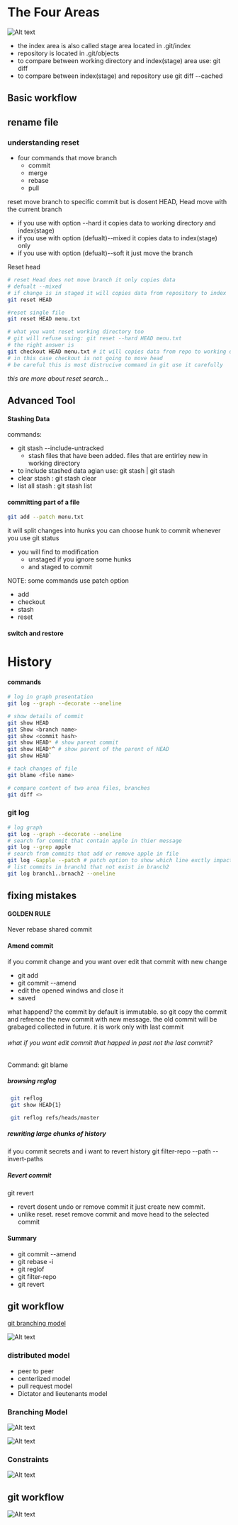 # The Four Areas
![Alt text](./images/image.png)

- the index area is also called stage area located in .git/index
- repository is located in .git/objects
- to compare between working directory and index(stage) area use: git diff
- to compare between index(stage) and repository use git diff --cached

## Basic workflow
## rename file
### understanding reset
* four commands that move branch
    - commit
    - merge
    - rebase
    - pull
  
reset move branch to specific commit but is dosent HEAD, Head move with the current branch
- if you use with option --hard it copies data to working directory and index(stage)
- if you use with option (defualt)--mixed it copies data to index(stage) only
- if you use with option (defualt)--soft it just move the branch

Reset head
``` bash
# reset Head does not move branch it only copies data 
# defualt --mixed
# if change is in staged it will copies data from repository to index 
git reset HEAD

#reset single file
git reset HEAD menu.txt

# what you want reset working directory too
# git will refuse using: git reset --hard HEAD menu.txt
# the right answer is
git checkout HEAD menu.txt # it will copies data from repo to working directory and index
# in this case checkout is not going to move head
# be careful this is most distrucive command in git use it carefully
```

*this are more about reset search...*

## Advanced Tool
#### Stashing Data
commands:
- git stash --include-untracked
  - stash files that have been added. files that are entirley new in working directory
- to include stashed data agian use: git stash | git stash <stashid>
- clear stash : git stash clear
- list all stash : git stash list
  
#### committing part of a file
```bash
git add --patch menu.txt
```
it will split changes into hunks you can choose hunk to commit
whenever you use git status
- you will find to modification 
  - unstaged if you ignore some hunks
  - and staged to commit

NOTE:
some commands use patch option
- add
- checkout
- stash
- reset

#### switch and restore

# History 
#### commands
```bash
# log in graph presentation
git log --graph --decorate --oneline

# show details of commit
git show HEAD
git Show <branch name>
git show <commit hash>
git show HEAD* # show parent commit
git show HEAD*^ # show parent of the parent of HEAD
git show HEAD`

# tack changes of file
git blame <file name>

# compare content of two area files, branches
git diff <>
```

### git log
```bash
# log graph
git log --graph --decorate --oneline
# search for commit that contain apple in thier message
git log --grep apple
# search from commits that add or remove apple in file
git log -Gapple --patch # patch option to show which line exctly impacted
# list commits in branch1 that not exist in branch2
git log branch1..brnach2 --oneline
```
## fixing mistakes
#### GOLDEN RULE
>
Never rebase shared commit
>

#### Amend commit
if you commit change and you want over edit that commit with new change
- git add <file>
- git commit --amend
- edit the opened windws and close it
- saved

what happend?
the commit by default is immutable. so git copy the commit and refrence the new commit with new message. the old commit will be grabaged collected in future.
it is work only with last commit

###### what if you want edit commit that happed in past not the last commit?
Command: git blame <file name>
  
##### browsing reglog
```bash
 git reflog
 git show HEAD{1}

 git reflog refs/heads/master
```
##### rewriting large chunks of history
if you commit secrets and i want to revert history
git filter-repo --path <filename> --invert-paths 

##### Revert commit
git revert <commit id>

* revert dosent undo or remove commit it just create new commit.
* unlike reset. reset remove commit and move head to the selected commit

#### Summary 
* git commit --amend
* git rebase -i
* git reglof
* git filter-repo
* git revert 

## git workflow
[git branching model](https://nvie.com/posts/a-successful-git-branching-model/)

![Alt text](./images/image-1.png)
  
### distributed model
- peer to peer
- centerlized model
- pull request model
- Dictator and lieutenants model

### Branching Model
![Alt text](./images/image-2.png)

![Alt text](./images/image-3.png)

### Constraints
![Alt text](./images/image-4.png)

## git workflow
![Alt text](./images/image-5.png)
